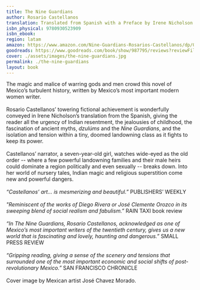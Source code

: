 ```yaml
---
title: The Nine Guardians
author: Rosario Castellanos
translation: Translated from Spanish with a Preface by Irene Nicholson
isbn_physical: 9780930523909
isbn_ebook: 
region: latam
amazon: https://www.amazon.com/Nine-Guardians-Rosarios-Castellanos/dp/0930523903/ref=tmm_pap_swatch_0?_encoding=UTF8&qid=&sr=
goodreads: https://www.goodreads.com/book/show/987795/reviews?reviewFilters={%22workId%22:%22kca://work/amzn1.gr.work.v1.1XZ-0KxcfszErrKZkwgnDA%22,%22after%22:%22MzAyLDE2NTc5MDEwMDQ1MTg%22}
cover: ./assets/images/the-nine-guardians.jpg
permalink: ./the-nine-guardians
layout: book
---
```

The magic and malice of warring gods and men crowd this novel of Mexico’s turbulent history, written by Mexico’s most important modern women writer. 
<br> <br>
Rosario Castellanos’ towering fictional achievement is wonderfully conveyed in Irene Nicholson’s translation from the Spanish, giving the reader all the urgency of Indian resentment, the jealousies of childhood, the fascination of ancient myths, *dzulúms* and the *Nine Guardians*, and the isolation and tension within a tiny, doomed landowning class as it fights to keep its power. 
<br><br>
Castellanos’ narrator, a seven-year-old girl, watches wide-eyed as the old order -- where a few powerful landowning families and their male heirs could dominate a region politically and even sexually -- breaks down. Into her world of nursery tales, Indian magic and religious superstition come new and powerful dangers.
<br><br>
 *“Castellanos’ art... is mesmerizing and beautiful.”* PUBLISHERS’ WEEKLY
<br><br>
*"Reminiscent of the works of Diego Rivera or José Clemente Orozco in its sweeping blend of social realism and fabulism.”* RAIN TAXI book review
<br><br>
*“In The Nine Guardians, Rosario Castellanos, acknowledged as one of Mexico’s most important writers of the twentieth century, gives us a new world that is fascinating and lovely, haunting and dangerous.”* SMALL PRESS REVIEW
<br><br>
*“Gripping reading, giving a sense of the scenery and tensions that surrounded one of the most important economic and social shifts of post-revolutionary Mexico.”*
 SAN FRANCISCO CHRONICLE
<br><br>
Cover image by Mexican artist José Chavez Morado.
